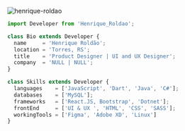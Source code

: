 <p align="left"> <img src="https://komarev.com/ghpvc/?username=henrique-roldao&label=Profile%20views&color=0e75b6&style=flat" alt="henrique-roldao" /> </p>

```js
import Developer from 'Henrique_Roldao';

class Bio extends Developer {
  name     = 'Henrique Roldão';
  location = 'Torres, RS';
  title    = 'Product Designer | UI and UX Designer';
  company  = 'NULL | NULL';
}

class Skills extends Developer {
  languages    = ['JavaScript', 'Dart', 'Java', 'C#'];
  databases    = ['MySQL'];
  frameworks   = ['React.JS, Bootstrap', 'Dotnet'];
  frontEnd     = ['UI & UX ', 'HTML', 'CSS', 'SASS'];
  workingTools = ['Figma', 'Adobe XD', 'Linux']
}
```
